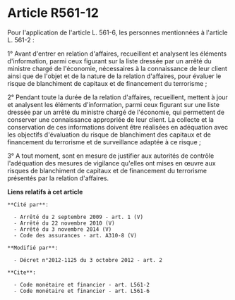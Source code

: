 # Article R561-12

Pour l'application de l'article L. 561-6, les personnes mentionnées à l'article L. 561-2 : 

1° Avant d'entrer en relation d'affaires, recueillent et analysent les éléments d'information, parmi ceux figurant sur la
liste dressée par un arrêté du ministre chargé de l'économie, nécessaires à la connaissance de leur client ainsi que de
l'objet et de la nature de la relation d'affaires, pour évaluer le risque de blanchiment de capitaux et de financement du
terrorisme ; 

2° Pendant toute la durée de la relation d'affaires, recueillent, mettent à jour et analysent les éléments d'information,
parmi ceux figurant sur une liste dressée par un arrêté du ministre chargé de l'économie, qui permettent de conserver une
connaissance appropriée de leur client. La collecte et la conservation de ces informations doivent être réalisées en
adéquation avec les objectifs d'évaluation du risque de blanchiment des capitaux et de financement du terrorisme et de
surveillance adaptée à ce risque ; 

3° A tout moment, sont en mesure de justifier aux autorités de contrôle l'adéquation des mesures de vigilance qu'elles ont
mises en œuvre aux risques de blanchiment de capitaux et de financement du terrorisme présentés par la relation d'affaires.

**Liens relatifs à cet article**

	**Cité par**:

	  - Arrêté du 2 septembre 2009 - art. 1 (V)
	  - Arrêté du 22 novembre 2010 (V)
	  - Arrêté du 3 novembre 2014 (V)
	  - Code des assurances - art. A310-8 (V)

	**Modifié par**:

	  - Décret n°2012-1125 du 3 octobre 2012 - art. 2

	**Cite**:

	  - Code monétaire et financier - art. L561-2
	  - Code monétaire et financier - art. L561-6
